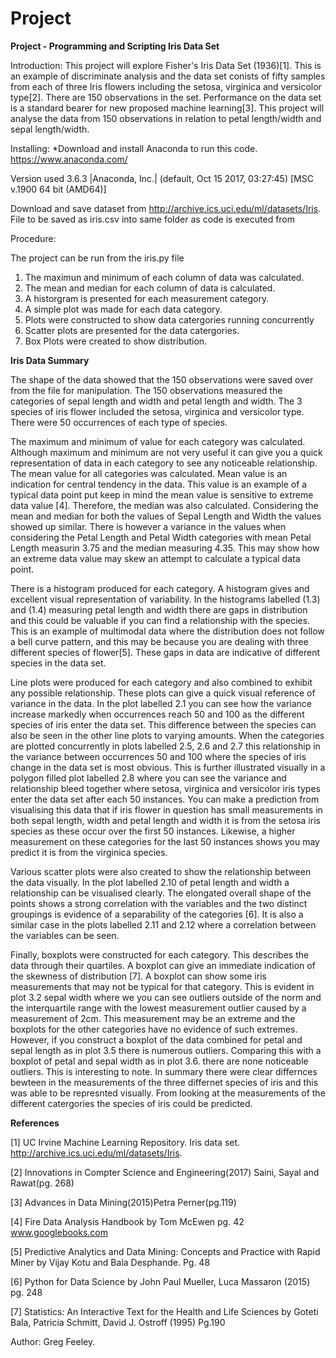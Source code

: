 # Project

**Project - Programming and Scripting Iris Data Set**

Introduction: This project will explore Fisher's Iris Data Set (1936)[1]. This is an example of discriminate analysis and the data set conists of fifty samples from each of three Iris flowers including the setosa, virginica and versicolor type[2]. There are 150 observations in the set. Performance on the data set is a standard bearer for new proposed machine learning[3]. This project will analyse the data from 150 observations in relation to petal length/width and sepal length/width.


Installing: *Download and install Anaconda to run this code. https://www.anaconda.com/

Version used 3.6.3 |Anaconda, Inc.| (default, Oct 15 2017, 03:27:45) [MSC v.1900 64 bit (AMD64)]

Download and save dataset from  http://archive.ics.uci.edu/ml/datasets/Iris. File to be saved as iris.csv into same folder as code is executed from


Procedure:

The project can be run from the iris.py file

1. The maximun and minimum of each column of data was calculated.
2. The mean and median for each column of data is calculated.
3. A historgram is presented for each measurement category.
4. A simple plot was made for each data category.
5. Plots were constructed to show data catergories running concurrently
6. Scatter plots are presented for the data catergories. 
7. Box Plots were created to show distribution.

**Iris Data Summary**

The shape of the data showed that the 150 observations were saved over from the file for manipulation.  The 150 observations measured the categories of sepal length and width and petal length and width. The 3 species of iris flower included the setosa, virginica and versicolor type. There were 50 occurrences of each type of species.

The maximum and minimum of value for each category was calculated.  Although maximum and minimum are not very useful it can give you a quick representation of data in each category to see any noticeable relationship. The mean value for all categories was calculated. Mean value is an indication for central tendency in the data. This value is an example of a typical data point put keep in mind the mean value is sensitive to extreme data value [4]. Therefore, the median was also calculated. Considering the mean and median for both the values of Sepal Length and Width the values showed up similar. There is however a variance in the values when considering the Petal Length and Petal Width categories with mean Petal Length measurin 3.75 and the median measuring 4.35. This may show how an extreme data value may skew an attempt to calculate a typical data point.

There is a histogram produced for each category. A histogram gives and excellent visual representation of variability.  In the histograms labelled (1.3) and (1.4) measuring petal length and width there are gaps in distribution and this could be valuable if you can find a relationship with the species. This is an example of multimodal data where the distribution does not follow a bell curve pattern, and this may be because you are dealing with three different species of flower[5]. These gaps in data are indicative of different species in the data set.

Line plots were produced for each category and also combined to exhibit any possible relationship. These plots can give a quick visual reference of variance in the data. In the plot labelled 2.1 you can see how the variance increase markedly when occurrences reach 50 and 100 as the different species of iris enter the data set. This difference between the species can also be seen in the other line plots to varying amounts. When the categories are plotted concurrently in plots labelled 2.5, 2.6 and 2.7 this relationship in the variance between occurrences 50 and 100 where the species of iris change in the data set is most obvious. This is further illustrated visually in a polygon filled plot labelled 2.8 where you can see the variance and relationship bleed together where setosa, virginica and versicolor iris types enter the data set after each 50 instances. You can make a prediction from visualising this data that if iris flower in question has small measurements in both sepal length, width and petal length and width it is from the setosa iris species as these occur over the first 50 instances. Likewise, a higher measurement on these categories for the last 50 instances shows you may predict it is from the virginica species.

Various scatter plots were also created to show the relationship between the data visually. In the plot labelled 2.10 of petal length and width a relationship can be visualised clearly. The elongated overall shape of the points shows a strong correlation with the variables and the two distinct groupings is evidence of a separability of the categories [6].  It is also a similar case in the plots labelled 2.11 and 2.12 where a correlation between the variables can be seen.

Finally, boxplots were constructed for each category. This describes the data through their quartiles. A boxplot can give an immediate indication of the skewness of distribution [7]. A boxplot can show some iris measurements that may not be typical for that category.  This is evident in plot 3.2 sepal width where we you can see outliers outside of the norm and the interquartile range with the lowest measurement outlier caused by a measurement of 2cm. This measurement may be an extreme and the boxplots for the other categories have no evidence of such extremes.  However, if you construct a boxplot of the data combined for petal and sepal length as in plot 3.5 there is numerous outliers. Comparing this with a boxplot of petal and sepal width as in plot 3.6. there are none noticeable outliers.  This is interesting to note. In summary there were clear differnces bewteen in the measurements of the three differnet species of iris and this was able to be represnted visually. From looking at the measurements of the different catergories the species of iris could be predicted.






**References**

[1] UC Irvine Machine Learning Repository. Iris data set. http://archive.ics.uci.edu/ml/datasets/Iris.

[2] Innovations in Compter Science and Engineering(2017) Saini, Sayal and Rawat(pg. 268)

[3] Advances in Data Mining(2015)Petra Perner(pg.119)

[4] Fire Data Analysis Handbook by Tom McEwen pg. 42 www.googlebooks.com

[5] Predictive Analytics and Data Mining: Concepts and Practice with Rapid Miner by Vijay Kotu and Bala Desphande. Pg. 48

[6] Python for Data Science by John Paul Mueller, Luca Massaron (2015) pg. 248

[7] Statistics: An Interactive Text for the Health and Life Sciences by Goteti Bala, Patricia Schmitt, David J. Ostroff (1995) Pg.190




Author: Greg Feeley.
